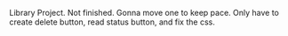 Library Project. Not finished. Gonna move one to keep pace. Only have to create delete button, read status button, and fix the css.